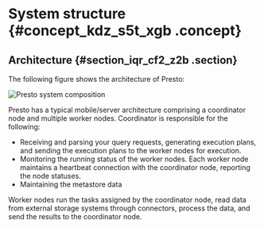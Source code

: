 # System structure {#concept_kdz_s5t_xgb .concept}

## Architecture {#section_iqr_cf2_z2b .section}

The following figure shows the architecture of Presto:

![Presto system composition](http://static-aliyun-doc.oss-cn-hangzhou.aliyuncs.com/assets/img/17915/155255199710899_en-US.png)

Presto has a typical mobile/server architecture comprising a coordinator node and multiple worker nodes. Coordinator is responsible for the following:

-   Receiving and parsing your query requests, generating execution plans, and sending the execution plans to the worker nodes for execution.
-   Monitoring the running status of the worker nodes. Each worker node maintains a heartbeat connection with the coordinator node, reporting the node statuses.
-   Maintaining the metastore data

Worker nodes run the tasks assigned by the coordinator node, read data from external storage systems through connectors, process the data, and send the results to the coordinator node.


